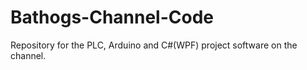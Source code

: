 # Bathogs-Channel-Code
Repository for the PLC, Arduino and C#(WPF) project software on the channel.
